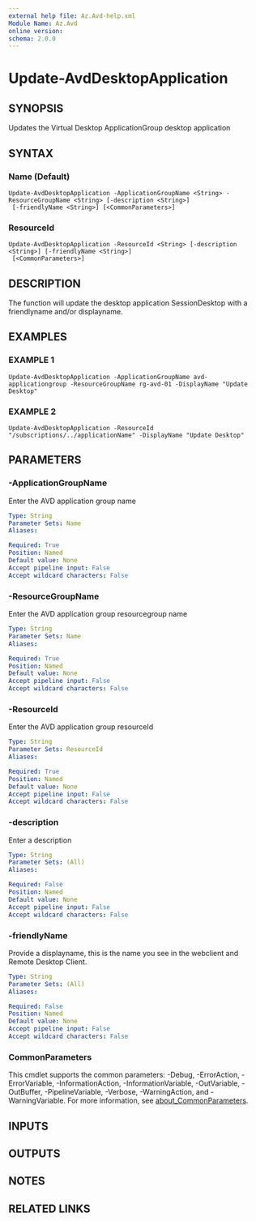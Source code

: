 ```yaml
---
external help file: Az.Avd-help.xml
Module Name: Az.Avd
online version:
schema: 2.0.0
---
```


# Update-AvdDesktopApplication

## SYNOPSIS
Updates the Virtual Desktop ApplicationGroup desktop application

## SYNTAX

### Name (Default)
```
Update-AvdDesktopApplication -ApplicationGroupName <String> -ResourceGroupName <String> [-description <String>]
 [-friendlyName <String>] [<CommonParameters>]
```

### ResourceId
```
Update-AvdDesktopApplication -ResourceId <String> [-description <String>] [-friendlyName <String>]
 [<CommonParameters>]
```

## DESCRIPTION
The function will update the desktop application SessionDesktop with a friendlyname and/or displayname.

## EXAMPLES

### EXAMPLE 1
```
Update-AvdDesktopApplication -ApplicationGroupName avd-applicationgroup -ResourceGroupName rg-avd-01 -DisplayName "Update Desktop"
```

### EXAMPLE 2
```
Update-AvdDesktopApplication -ResourceId "/subscriptions/../applicationName" -DisplayName "Update Desktop"
```

## PARAMETERS

### -ApplicationGroupName
Enter the AVD application group name

```yaml
Type: String
Parameter Sets: Name
Aliases:

Required: True
Position: Named
Default value: None
Accept pipeline input: False
Accept wildcard characters: False
```

### -ResourceGroupName
Enter the AVD application group resourcegroup name

```yaml
Type: String
Parameter Sets: Name
Aliases:

Required: True
Position: Named
Default value: None
Accept pipeline input: False
Accept wildcard characters: False
```

### -ResourceId
Enter the AVD application group resourceId

```yaml
Type: String
Parameter Sets: ResourceId
Aliases:

Required: True
Position: Named
Default value: None
Accept pipeline input: False
Accept wildcard characters: False
```

### -description
Enter a description

```yaml
Type: String
Parameter Sets: (All)
Aliases:

Required: False
Position: Named
Default value: None
Accept pipeline input: False
Accept wildcard characters: False
```

### -friendlyName
Provide a displayname, this is the name you see in the webclient and Remote Desktop Client.

```yaml
Type: String
Parameter Sets: (All)
Aliases:

Required: False
Position: Named
Default value: None
Accept pipeline input: False
Accept wildcard characters: False
```

### CommonParameters
This cmdlet supports the common parameters: -Debug, -ErrorAction, -ErrorVariable, -InformationAction, -InformationVariable, -OutVariable, -OutBuffer, -PipelineVariable, -Verbose, -WarningAction, and -WarningVariable. For more information, see [about_CommonParameters](http://go.microsoft.com/fwlink/?LinkID=113216).

## INPUTS

## OUTPUTS

## NOTES

## RELATED LINKS
